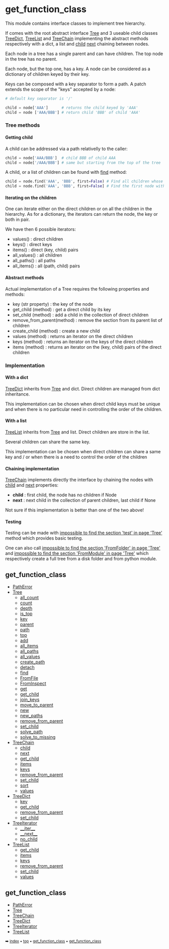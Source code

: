 # get_function_class

This module contains interface classes to implement tree hierarchy.

If comes with the root abstract interface [Tree](tree-tree.md) and 3 useable child classes [TreeDict](tree-treedict.md), [TreeList](tree-treelist.md) and [TreeChain](tree-treechain.md)
implementing the abstract methods respectively with a dict, a list and [child](tree-treechain.md#child)  [next](tree-treechain.md#next) chaining
between nodes.


Each node in a tree has a single parent and can have children. The top node in the tree
has no parent.

Each node, but the top one, has a key. A node can be considered as a dictionary of children keyed
by their key.

Keys can be composed with a key separator to form a path. A patch extends the scope of the "keys"
accepted by a node:
    
``` python
# default key separator is '/'

child = node['AAA']      # returns the child keyed by 'AAA'
child = node ['AAA/BBB'] # return child 'BBB' of child 'AAA'
````

### Tree methods

#### Getting child

A child can be addressed via a path relativelly to the caller:
    
```python
child = node['AAA/BBB']  # child BBB of child AAA
child = node['/AAA/BBB'] # same but starting from the top of the tree
```

A child, or a list of children can be found with [find](tree-tree.md#find) method:
    
```python
child = node.find('AAA', 'BBB', first=False) # Find all children whose key is either 'AAA' or 'BBB'
child = node.find('AAA', 'BBB', first=False] # Find the first node with a key eqaul to 'AAA' or 'BBB'
```

#### Iterating on the children

One can iterate either on the direct children or on all the children in the hierarchy.
As for a dictionary, the iterators can return the node, the key or both in pair.

We have then 6 possible iterators:
- values() : direct children
- keys() : direct keys
- items() : direct (key, child) pairs
- all_values() : all children
- all_paths() : all paths
- all_items() : all (path, child) pairs

#### Abstract methods

Actual implementation of a Tree requires the following properties and methods:

- key (str property) : the key of the node
- get_child (method) : get a direct child by its key
- set_child (method) : add a child in the collection of direct children
- remove_from_parent(method) : remove the section from its parent list of children
- create_child (method) : create a new child
- values (method) : returns an iterator on the direct children
- keys (method) : returns an iterator on the keys of the direct children
- items (method) : returns an iterator on the (key, child) pairs of the direct children

### Implementation

#### With a dict

[TreeDict](tree-treedict.md) inherits from [Tree](tree-tree.md) and dict. Direct children are managed from dict inheritance.

This implementation can be chosen when direct child keys must be unique and when there is no
particular need in controlling the order of the children.

#### With a list

[TreeList](tree-treelist.md) inherits from [Tree](tree-tree.md) and list. Direct children are store in the list.

Several children can share the same key.

This implementation can be chosen when direct children can share a same key and / or when there is
a need to control the order of the children

#### Chaining implementation

[TreeChain](tree-treechain.md) implements directly the interface by chaining the nodes with [child](tree-treechain.md#child) and [next](tree-treechain.md#next)
properties:
- **child** : first child, the node has no children if Node
- **next** : next child in the collection of parent children, last child if None

Not sure if this implementation is better than one of the two above!

#### Testing

Testing can be made with [impossible to find the section 'test' in page 'Tree'](page.file_name) method which provides basic testing.

One can also call [impossible to find the section 'FromFolder' in page 'Tree'](page.file_name) and [impossible to find the section 'FromModule' in page 'Tree'](page.file_name) which respectively create
a full tree from a disk folder and from python module.

## get_function_class

- [PathError](tree-patherror.md)
- [Tree](tree-tree.md)
  - [all_count](tree-tree.md#all_count)
  - [count](tree-tree.md#count)
  - [depth](tree-tree.md#depth)
  - [is_top](tree-tree.md#is_top)
  - [key](tree-tree.md#key)
  - [parent](tree-tree.md#parent)
  - [path](tree-tree.md#path)
  - [top](tree-tree.md#top)
  - [add](tree-tree.md#add)
  - [all_items](tree-tree.md#all_items)
  - [all_paths](tree-tree.md#all_paths)
  - [all_values](tree-tree.md#all_values)
  - [create_path](tree-tree.md#create_path)
  - [detach](tree-tree.md#detach)
  - [find](tree-tree.md#find)
  - [FromFile](tree-tree.md#fromfile)
  - [FromInspect](tree-tree.md#frominspect)
  - [get](tree-tree.md#get)
  - [get_child](tree-tree.md#get_child)
  - [join_keys](tree-tree.md#join_keys)
  - [move_to_parent](tree-tree.md#move_to_parent)
  - [new](tree-tree.md#new)
  - [new_paths](tree-tree.md#new_paths)
  - [remove_from_parent](tree-tree.md#remove_from_parent)
  - [set_child](tree-tree.md#set_child)
  - [solve_path](tree-tree.md#solve_path)
  - [solve_to_missing](tree-tree.md#solve_to_missing)
- [TreeChain](tree-treechain.md)
  - [child](tree-treechain.md#child)
  - [next](tree-treechain.md#next)
  - [get_child](tree-treechain.md#get_child)
  - [items](tree-treechain.md#items)
  - [keys](tree-treechain.md#keys)
  - [remove_from_parent](tree-treechain.md#remove_from_parent)
  - [set_child](tree-treechain.md#set_child)
  - [sort](tree-treechain.md#sort)
  - [values](tree-treechain.md#values)
- [TreeDict](tree-treedict.md)
  - [key](tree-treedict.md#key)
  - [get_child](tree-treedict.md#get_child)
  - [remove_from_parent](tree-treedict.md#remove_from_parent)
  - [set_child](tree-treedict.md#set_child)
- [TreeIterator](tree-treeiterator.md)
  - [\_\_iter__](tree-treeiterator.md#__iter__)
  - [\_\_next__](tree-treeiterator.md#__next__)
  - [no_child](tree-treeiterator.md#no_child)
- [TreeList](tree-treelist.md)
  - [get_child](tree-treelist.md#get_child)
  - [items](tree-treelist.md#items)
  - [keys](tree-treelist.md#keys)
  - [remove_from_parent](tree-treelist.md#remove_from_parent)
  - [set_child](tree-treelist.md#set_child)
  - [values](tree-treelist.md#values)

## get_function_class



- [PathError](get_f3-patherror.md)
- [Tree](get_f3-tree.md)
- [TreeChain](get_f3-treechain.md)
- [TreeDict](get_f3-treedict.md)
- [TreeIterator](get_f3-treeiterator.md)
- [TreeList](get_f3-treelist.md)

<sub>:arrow_right: [index](index.md) :black_small_square: [top](#get_function_class) :black_small_square: [get_function_class](#get_function_class) :black_small_square: [get_function_class](get_f3---get_function_class.md)</sub>